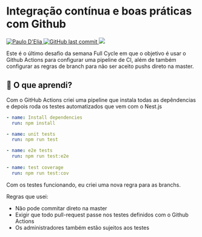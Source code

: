 # Integração contínua e boas práticas com Github

<p>
  <a href="https://www.linkedin.com/in/paulodelia/">
      <img alt="Paulo D'Elia" src="https://img.shields.io/badge/-paulodelia-important?style=flat&logo=Linkedin&logoColor=white" />
   </a>
  <a href="https://github.com/paulohdelia/fullcycle-desafio-integracao-continua/commits/master">
    <img alt="GitHub last commit" src="https://img.shields.io/github/last-commit/paulohdelia/fullcycle-desafio-integracao-continua?color=important">
  </a> 
  <img src="https://img.shields.io/github/languages/count/paulohdelia/fullcycle-desafio-integracao-continua?color=important&style=flat-square">
</p>

Este é o último desafio da semana Full Cycle em que o objetivo é usar o Github Actions para configurar uma pipeline de CI, além de também configurar as regras de branch para não ser aceito pushs direto na master.

## :book: O que aprendi?

Com o GitHub Actions criei uma pipeline que instala todas as depêndencias e depois roda os testes automatizados que vem com o Nest.js

```yml
- name: Install dependencies
  run: npm install

- name: unit tests
  run: npm run test

- name: e2e tests
  run: npm run test:e2e
  
- name: test coverage
  run: npm run test:cov
```

Com os testes funcionando, eu criei uma nova regra para as branchs.

Regras que usei:
  * Não pode commitar direto na master
  * Exigir que todo pull-request passe nos testes definidos com o Github Actions
  * Os administradores também estão sujeitos aos testes


